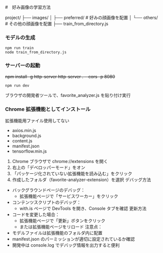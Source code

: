 #　好み画像の学習方法

project/
├── images/
│ ├── preferred/ # 好みの顔画像を配置
│ └── others/ # その他の顔画像を配置
├── train_from_directory.js

### モデルの生成

```
npm run train
node train_from_directory.js
```

### サーバーの起動

~~npm install -g http-server
http-server . --cors -p 8080~~

```
npm run dev
```

ブラウザの開発者ツールで、favorite_analyzer.js を貼り付け実行

### Chrome 拡張機能としてインストール

拡張機能用ファイル使用してない

- axios.min.js
- background.js
- content.js
- manifest.json
- tensorflow.min.js

1. Chrome ブラウザで chrome://extensions を開く
2. 右上の「デベロッパーモード」をオン
3. 「パッケージ化されていない拡張機能を読み込む」をクリック
4. 作成したフォルダ（favorite-analyzer-extension）を選択
   デバッグ方法

- バックグラウンドページのデバッグ：
  - 拡張機能ページで「サービスワーカー」をクリック
- コンテンツスクリプトのデバッグ：
  - with.is ページで DevTools を開き、Console タブを確認
    更新方法
- コードを変更した場合：
  - 拡張機能ページで「更新」ボタンをクリック
  - または拡張機能ページをリロード
    注意点：
- モデルファイルは拡張機能のフォルダ内に配置
- manifest.json のパーミッションが適切に設定されているか確認
- 開発中は console.log でデバッグ情報を出力すると便利
